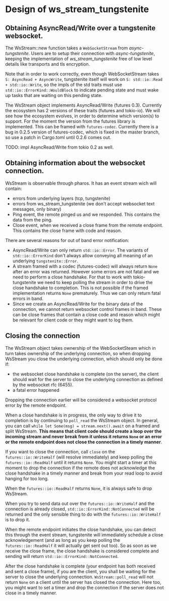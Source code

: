 # Design of ws_stream_tungstenite

## Obtaining AsyncRead/Write over a tungstenite websocket.

The WsStream::new function takes a `WebSocketStream` from _async-tungstenite_. Users are to setup their connection with _async-tungstenite_, keeping the implementation of _ws_stream_tungstenite_ free of low level details like transports and tls encryption.

Note that in order to work correctly, even though WebSocketStream takes `S: AsyncRead + AsyncWrite`, tungstenite itself will work on `S: std::io::Read + std::io::Write`, so the impls of the std traits must use `std::io::ErrorKind::WouldBlock` to indicate pending state and must wake up tasks that are waiting on this pending state.

The WsStream object implements AsyncRead/Write (futures 0.3). Currently the ecosystem has 2 versions of these traits (futures and tokio-io). We will see how the ecosystem evolves, in order to determine which version(s) to support. For the moment the version from the futures library is implemented. This can be framed with `futures-codec`. Currently there is a bug in 0.2.5 version of futures-codec, which is fixed in the master branch, so use a patch in Cargo.toml until 0.2.6 comes out.

TODO: impl AsyncRead/Write from tokio 0.2 as well.

## Obtaining information about the websocket connection.

WsStream is observable through pharos. It has an event stream wich will contain:
- errors from underlying layers (tcp, tungstenite)
- errors from ws_stream_tungstenite (we don't accept websocket text messages, only binary)
- Ping event, the remote pinged us and we responded. This contains the data from the ping.
- Close event, when we received a close frame from the remote endpoint. This contains the close frame with code and reason.

There are several reasons for out of band error notification:
- AsyncRead/Write can only return `std::io::Error`. The variants of `std::io::ErrorKind` don't always allow conveying all meaning of an underlying `tungstenite::Error`.
- A stream framed with a codec (futures-codec) will always return `None` after an error was returned. However some errors are not fatal and we need to perform a close handshake. For that to work with tokio-tungstenite we need to keep polling the stream in order to drive the close handshake to completion. This is not possible if the framed implementation returns `None` prematurely. Thus we can only return fatal errors in band.
- Since we create an AsyncRead/Write for the binary data of the connection, we cannot return websocket control frames in band. These can be close frames that contain a close code and reason which might be relevant for client code or they might want to log them.

## Closing the connection

The WsStream object takes ownership of the WebSocketSteam which in turn takes ownership of the underlying connection, so when dropping WsStream you close the underlying connection, which should only be done if:
- the websocket close handshake is complete (on the server), the client should wait for the server to close the underlying connection as defined by the websocket rfc (6455).
- a fatal error happened

Dropping the connection earlier will be considered a websocket protocol error by the remote endpoint.

When a close handshake is in progress, the only way to drive it to completion is by continuing to `poll_read` the WsStream object. In general, you can call `while let Some(msg) = stream.next().await` on a framed and split WsStream. **This means that client code should create a loop over the incoming stream and never break from it unless it returns `None` or an error or the remote endpoint does not close the connection in a timely manner**.

If you want to close the connection, call `close` on the `futures::io::WriteHalf` (will resolve immediately) and keep polling the `futures::io::ReadHalf` until it returns `None`. You might start a timer at this moment to drop the connection if the remote does not acknowledge the close handshake in a timely manner and break from your read loop to avoid hanging for too long.

When the `futures::io::ReadHalf` returns `None`, it is always safe to drop WsStream.

When you try to send data out over the `futures::io::WriteHalf` and the connection is already closed, `std::io::ErrorKind::NotConnected` will be returned and the only sensible thing to do with the `futures::io::WriteHalf` is to drop it.

When the remote endpoint initiates the close handshake, you can detect this through the event stream, tungstenite will ìmmediately schedule a close acknowledgement (and as long as you keep polling the `futures::io::ReadHalf` it will actually get sent out too). So as soon as we receive the close frame, the close handshake is considered complete and sending will return `std::io::ErrorKind::NotConnected`.

After the close handshake is complete (your endpoint has both received and sent a close frame), if you are the client, you shall be waiting for the server to close the underlying connection. `WsStream::poll_read` will not return `None` on a client until the server has closed the connection. Here too, you might want to set a timer and drop the connection if the server does not close in a timely manner.

